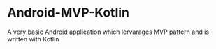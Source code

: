 # Android-MVP-Kotlin
A very basic Android application which lervarages MVP pattern and is written with Kotlin
